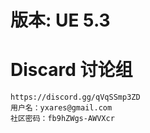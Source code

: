 # 版本: UE 5.3


# Discard 讨论组
```
https://discord.gg/qVqSSmp3ZD
用户名：yxares@gmail.com
社区密码：fb9hZWgs-AWVXcr
```
